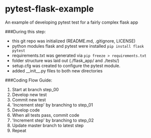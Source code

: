 pytest-flask-example
====================

An example of developing pytest test for a fairly complex flask app


###During this step:

 + this git repo was initialized (README.md, .gitignore, LICENSE)
 + python modules flask and pytest were installed `pip install flask pytest`
 + requirements.txt was generated via `pip freeze > requirements.txt`
 + folder structure was laid out (./flask_app/ and ./tests/)
 + setup.cfg was created to configure the pytest module.
 + added \_\_init\_\_.py files to both new directories


###Coding Flow Guide:

1. Start at branch step_00
1. Develop new test
1. Commit new test
1. 'Increment step' by branching to step_01
1. Develop code
1. When all tests pass, commit code
1. 'Increment step' by branching to step_02
1. Update master branch to latest step
1. Repeat
    
    
    
